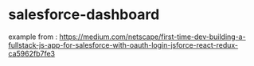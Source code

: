# salesforce-dashboard
example from : https://medium.com/netscape/first-time-dev-building-a-fullstack-js-app-for-salesforce-with-oauth-login-jsforce-react-redux-ca5962fb7fe3
